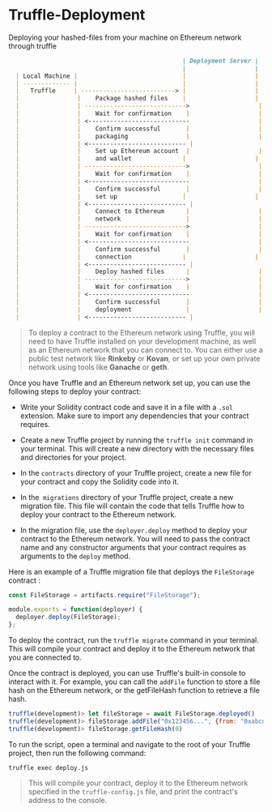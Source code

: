 # Truffle-Deployment
Deploying your hashed-files from your machine on Ethereum network through truffle

```markdown
                                                | Deployment Server |
                                                |                   |
  | Local Machine |                             |                   |
  | ------------- |                             |                   |
  |   Truffle     | --------------------------> |                   |
  |                |    Package hashed files    |                   |
  |                | ---------------------------->                   |
  |                |    Wait for confirmation    |                   |
  |                | <----------------------------                   |
  |                |    Confirm successful       |                   |
  |                |    packaging                |                   |
  |                | <--------------------------- |                   |
  |                |    Set up Ethereum account  |                   |
  |                |    and wallet              |                   |
  |                | ---------------------------->                   |
  |                |    Wait for confirmation    |                   |
  |                | <----------------------------                   |
  |                |    Confirm successful       |                   |
  |                |    set up                  |                   |
  |                | <--------------------------- |                   |
  |                |    Connect to Ethereum      |                   |
  |                |    network                  |                   |
  |                | ---------------------------->                   |
  |                |    Wait for confirmation    |                   |
  |                | <----------------------------                   |
  |                |    Confirm successful       |                   |
  |                |    connection              |                   |
  |                | <--------------------------- |                   |
  |                |    Deploy hashed files      |                   |
  |                | ---------------------------->                   |
  |                |    Wait for confirmation    |                   |
  |                | <----------------------------                   |
  |                |    Confirm successful       |                   |
  |                |    deployment               |                   |
  |                | <--------------------------- |                   |

```

> To deploy a contract to the Ethereum network using Truffle, you will need to have Truffle installed on your development machine, as well as an Ethereum network that you can connect to. You can either use a public test network like **Rinkeby** or **Kovan**, or set up your own private network using tools like **Ganache** or **geth**.

Once you have Truffle and an Ethereum network set up, you can use the following steps to deploy your contract:

- Write your Solidity contract code and save it in a file with a `.sol` extension. Make sure to import any dependencies that your contract requires.

- Create a new Truffle project by running the `truffle init` command in your terminal. This will create a new directory with the necessary files and directories for your project.

- In the `contracts` directory of your Truffle project, create a new file for your contract and copy the Solidity code into it.

- In the` migrations` directory of your Truffle project, create a new migration file. This file will contain the code that tells Truffle how to deploy your contract to the Ethereum network.

- In the migration file, use the `deployer.deploy` method to deploy your contract to the Ethereum network. You will need to pass the contract name and any constructor arguments that your contract requires as arguments to the `deploy` method.


Here is an example of a Truffle migration file that deploys the `FileStorage` contract :

```javascript
const FileStorage = artifacts.require("FileStorage");

module.exports = function(deployer) {
  deployer.deploy(FileStorage);
};

```
To deploy the contract, run the `truffle migrate` command in your terminal. This will compile your contract and deploy it to the Ethereum network that you are connected to.

Once the contract is deployed, you can use Truffle's built-in console to interact with it. For example, you can call the `addFile` function to store a file hash on the Ethereum network, or the getFileHash function to retrieve a file hash.


```javascript
truffle(development)> let fileStorage = await FileStorage.deployed()
truffle(development)> fileStorage.addFile("0x123456...", {from: "0xabcdef..."})
truffle(development)> fileStorage.getFileHash(0)

```

To run the script, open a terminal and navigate to the root of your Truffle project, then run the following command:

```
truffle exec deploy.js

```
> This will compile your contract, deploy it to the Ethereum network specified in the `truffle-config.js` file, and print the contract's address to the console.
